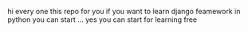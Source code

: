 hi every one this repo for you if you want to learn django feamework in python you can start ...
yes you can start for learning free
